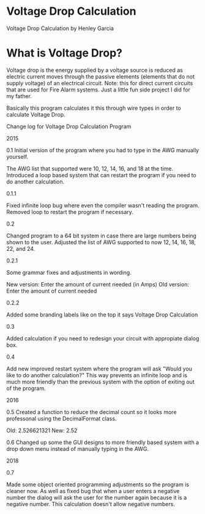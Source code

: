 # Voltage Drop Calculation

Voltage Drop Calculation by Henley Garcia

# What is Voltage Drop?

Voltage drop is the energy supplied by a voltage source is reduced as electric current moves through the passive elements (elements that do not supply voltage) of an electrical circuit. Note: this for direct current circuits that are used for Fire Alarm systems. Just a little fun side project I did for my father.

Basically this program calculates it this through wire types in order to calculate Voltage Drop.


Change log for Voltage Drop Calculation Program


2015

0.1 Initial version of the program where you had to type in the AWG manually yourself.

The AWG list that supported were 10, 12, 14, 16, and 18 at the time.
Introduced a loop based system that can restart the program if you need to do another calculation.

0.1.1

Fixed infinite loop bug where even the compiler wasn't reading the program.
Removed loop to restart the program if necessary.

0.2

Changed program to a 64 bit system in case there are large numbers being shown to the user.
Adjusted the list of AWG supported to now 12, 14, 16, 18, 22, and 24.

0.2.1

Some grammar fixes and adjustments in wording.

New version: Enter the amount of current needed (in Amps)
Old version: Enter the amount of current needed

0.2.2

Added some branding labels like on the top it says Voltage Drop Calculation

0.3

Added calculation if you need to redesign your circuit with appropiate dialog box.

0.4

Add new improved restart system where the program will ask "Would you like to do another calculation?"
This way prevents an infinite loop and is much more friendly than the previous system with the option of exiting out of the program.

2016

0.5
Created a function to reduce the decimal count so it looks more professonal using the DecimalFormat class.

Old: 2.526621321
New: 2.52

0.6
Changed up some the GUI designs to more friendly based system with a drop down menu instead of manually typing in the AWG.

2018

0.7

Made some object oriented programming adjustments so the program is cleaner now. As well as fixed bug that when a user enters a negative number the dialog will ask the user for the number again because it is a negative number. This calculation doesn't allow negative numbers.
